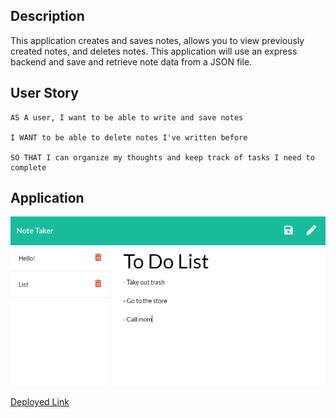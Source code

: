 ## Description

This application creates and saves notes, allows you to view previously created notes, and deletes notes. This application will use an express backend and save and retrieve note data from a JSON file.

## User Story

```
AS A user, I want to be able to write and save notes

I WANT to be able to delete notes I've written before

SO THAT I can organize my thoughts and keep track of tasks I need to complete
```

## Application

![Example notes](Develop/public/assets/notes.PNG)

[Deployed Link]()
